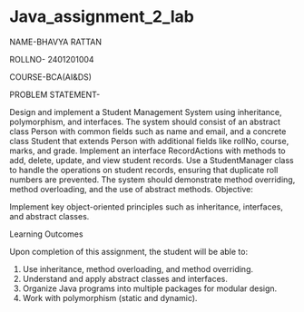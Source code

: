 # Java_assignment_2_lab

NAME-BHAVYA RATTAN

ROLLNO- 2401201004

COURSE-BCA(AI&DS)

PROBLEM STATEMENT-

Design and implement a Student Management System using inheritance, polymorphism, and interfaces. The system should consist of an abstract class Person with common fields such as name and email, and a concrete class Student that extends Person with additional fields like rollNo, course, marks, and grade. Implement an interface RecordActions with methods to add, delete, update, and view student records. Use a StudentManager class to handle the operations on student records, ensuring that duplicate roll numbers are prevented. The system should demonstrate method overriding, method overloading, and the use of abstract methods. 
Objective: 

Implement key object-oriented principles such as inheritance, interfaces, and abstract classes. 
 
 
Learning Outcomes 
 
Upon completion of this assignment, the student will be able to: 
1.	Use inheritance, method overloading, and method overriding. 
2.	Understand and apply abstract classes and interfaces. 
3.	Organize Java programs into multiple packages for modular design. 
4.	Work with polymorphism (static and dynamic). 
